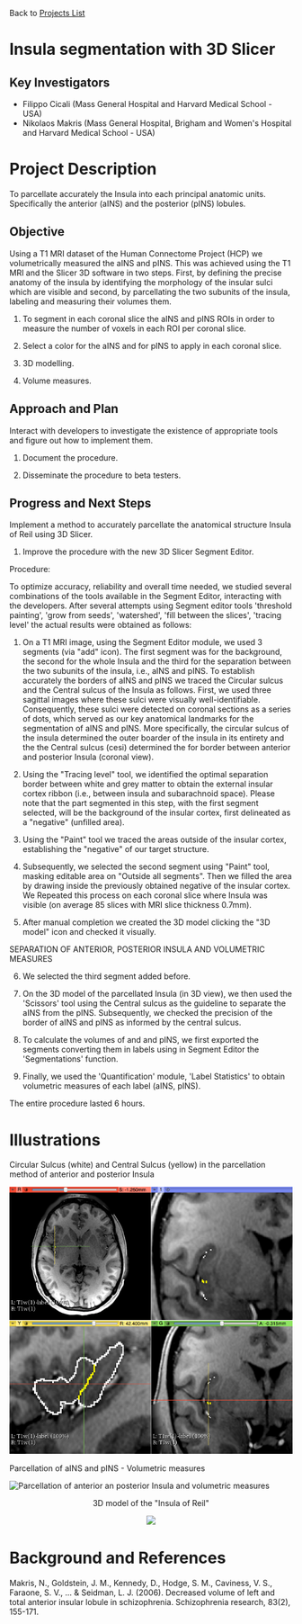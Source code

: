 Back to [Projects List](../../README.md#ProjectsList)

# Insula segmentation with 3D Slicer

## Key Investigators

- Filippo Cicali (Mass General Hospital and Harvard Medical School - USA)
- Nikolaos Makris (Mass General Hospital, Brigham and Women's Hospital and Harvard Medical School - USA)


# Project Description

To parcellate accurately the Insula into each principal anatomic units. Specifically the anterior (aINS) and the posterior (pINS) lobules.

## Objective

Using a T1 MRI dataset of the Human Connectome Project (HCP) we volumetrically measured the aINS and pINS.
This was achieved using the T1 MRI and the Slicer 3D software in two steps. First, by defining the precise anatomy of the insula by identifying the morphology of the insular sulci which are visible and second, by parcellating the two subunits of the insula, labeling and measuring their volumes them. 


1. To segment in each coronal slice the aINS and pINS ROIs in order to measure the number of voxels in each ROI per coronal slice.

1. Select a color for the aINS and for pINS to apply in each coronal slice.

1. 3D modelling.

1. Volume measures.


## Approach and Plan

Interact with developers to investigate the existence of appropriate tools and figure out how to implement them.

1. Document the procedure.

1. Disseminate the procedure to beta testers.


## Progress and Next Steps

Implement a method to accurately parcellate the anatomical structure Insula of Reil using 3D Slicer.

1. Improve the procedure with the new 3D Slicer Segment Editor.

Procedure:

To optimize accuracy, reliability and overall time needed, we studied several combinations of the tools available in the Segment Editor, interacting with the developers. 
After several attempts using Segment editor tools 'threshold painting', 'grow from seeds', 'watershed', 'fill between the slices', 'tracing level' the actual results were obtained as follows:

1) On a T1 MRI image, using the Segment Editor module, we used 3 segments (via "add" icon). The first segment was for the background, the second for the whole Insula and the third for the separation between the two subunits of the insula, i.e., aINS and pINS. 
To establish accurately the borders of aINS and pINS we traced the Circular sulcus and the Central sulcus of the Insula as follows. First, we used three sagittal images where these sulci were visually well-identifiable.
Consequently, these sulci were detected on coronal sections as a series of dots, which served as our key anatomical landmarks for the segmentation of aINS and pINS. More specifically, the circular sulcus of the insula determined the outer boarder of the insula in its entirety and the the Central sulcus (cesi) determined the for border between anterior and posterior Insula (coronal view).

2) Using the "Tracing level" tool, we identified the optimal separation border between white and grey matter to obtain the external insular cortex ribbon (i.e., between insula and subarachnoid space). Please note that the part segmented in this step, with the first segment selected, will be the background of the insular cortex, first delineated as a "negative" (unfilled area).

3) Using the "Paint" tool we traced the areas outside of the insular cortex, establishing the "negative" of our target structure.

4) Subsequently, we selected the second segment using "Paint" tool, masking editable area on "Outside all segments". Then we filled the area by drawing inside the previously obtained negative of the insular cortex.
We Repeated this process on each coronal slice where Insula was visible (on average 85 slices with MRI slice thickness 0.7mm).

5) After manual completion we created the 3D model clicking the "3D model" icon  and checked it visually.

SEPARATION OF ANTERIOR, POSTERIOR INSULA AND VOLUMETRIC MEASURES

6) We selected the third segment added before.

5) On the 3D model of the parcellated Insula (in 3D view), we then used the 'Scissors' tool using the Central sulcus as the guideline to separate the aINS from the pINS. Subsequently, we checked the precision of the border of aINS and pINS as informed by the central sulcus.

6) To calculate the volumes of and and pINS, we first exported the segments converting them in labels using in Segment Editor the 'Segmentations' function.

7) Finally, we used the 'Quantification' module, 'Label Statistics' to obtain volumetric measures of each label (aINS, pINS).

The entire procedure lasted 6 hours.

# Illustrations

Circular Sulcus (white) and Central Sulcus (yellow) in the parcellation method of anterior and posterior Insula

![Insula Circular Sulcus and Central Sulcus in the parcellation method of aINS and pINS](Insula_Project.png)

Parcellation of aINS and pINS - Volumetric measures

![Parcellation of anterior an posterior Insula and volumetric measures](https://github.com/NA-MIC/ProjectWeek/blob/master/PW28_2018_GranCanaria/Projects/Insula_segmentation_with_3DSlicer/fullviews.png?raw=true)

<p align="center">
3D model of the "Insula of Reil"
</p>

<p align="center">
 <img src="https://github.com/NA-MIC/ProjectWeek/blob/master/PW28_2018_GranCanaria/Projects/Insula_segmentation_with_3DSlicer/aINS_pINS_1.gif?raw=true"/>
 </p>

# Background and References

Makris, N., Goldstein, J. M., Kennedy, D., Hodge, S. M., Caviness, V. S., Faraone, S. V., ... & Seidman, L. J. (2006). Decreased volume of left and total anterior insular lobule in schizophrenia. Schizophrenia research, 83(2), 155-171.
<!-- If you developed any software, include link to the source code repository. If possible, also add links to sample data, and to any relevant publications. -->
